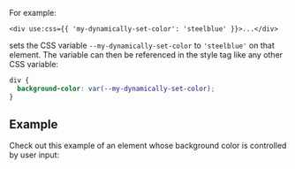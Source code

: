 <script>
  import ColorPickerExample from './ColorPickerExample.svelte';
</script>

For example:

```svelte
<div use:css={{ 'my-dynamically-set-color': 'steelblue' }}>...</div>
```

sets the CSS variable `--my-dynamically-set-color` to `'steelblue'` on that element. The variable can then be referenced in the style tag like any other CSS variable:

```css
div {
  background-color: var(--my-dynamically-set-color);
}
```

## Example

Check out this example of an element whose background color is controlled by user input:

<ColorPickerExample />
